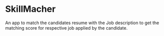 # SkillMacher
An app to match the candidates resume with the Job description to get the matching score for respective job applied by the candidate.
